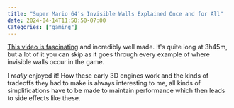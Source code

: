 ```yaml
---
title: "Super Mario 64’s Invisible Walls Explained Once and for All"
date: 2024-04-14T11:50:50-07:00
Categories: ["gaming"]
---
```


[This video is fascinating](https://www.youtube.com/watch?v=YsXCVsDFiXA) and incredibly well made. It's quite long at 3h45m, but a lot of it you can skip as it goes through every example of where invisible walls occur in the game. 

I *really* enjoyed it! How these early 3D engines work and the kinds of tradeoffs they had to make is always interesting to me, all kinds of simplifications have to be made to maintain performance which then leads to side effects like these.
